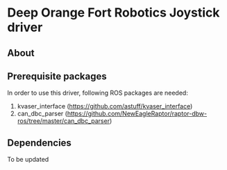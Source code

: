 #  Deep Orange Fort Robotics Joystick driver

## About

## Prerequisite packages
In order to use this driver, following ROS packages are needed:
1. kvaser_interface (https://github.com/astuff/kvaser_interface) 
2. can_dbc_parser (https://github.com/NewEagleRaptor/raptor-dbw-ros/tree/master/can_dbc_parser)

## Dependencies
To be updated

